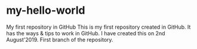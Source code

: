 # my-hello-world
My first repository in GitHub
This is my first repository created in GitHub. It has the ways & tips to work in GitHub.
I have created this on 2nd August'2019.
First branch of the repository.
